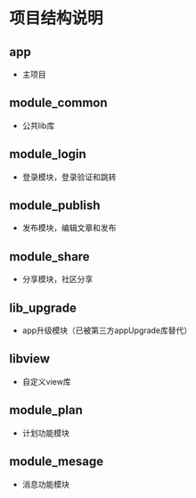 # 项目结构说明

## app 
* 主项目

## module_common 
* 公共lib库

## module_login 
* 登录模块，登录验证和跳转

## module_publish 
* 发布模块，编辑文章和发布

## module_share 
* 分享模块，社区分享

## lib_upgrade
* app升级模块（已被第三方appUpgrade库替代）

## libview
* 自定义view库

## module_plan
* 计划功能模块

## module_mesage
* 消息功能模块